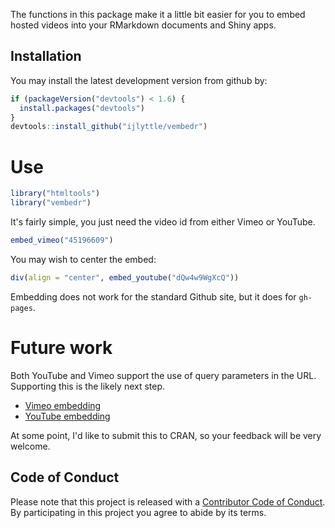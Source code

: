 
<!-- README.md is generated from README.Rmd. Please edit that file -->
The functions in this package make it a little bit easier for you to embed hosted videos into your RMarkdown documents and Shiny apps.

Installation
------------

You may install the latest development version from github by:

``` r
if (packageVersion("devtools") < 1.6) {
  install.packages("devtools")
}
devtools::install_github("ijlyttle/vembedr")
```

Use
===

``` r
library("htmltools")
library("vembedr")
```

It's fairly simple, you just need the video id from either Vimeo or YouTube.

``` r
embed_vimeo("45196609")
```

You may wish to center the embed:

``` r
div(align = "center", embed_youtube("dQw4w9WgXcQ"))
```

Embedding does not work for the standard Github site, but it does for `gh-pages`.

Future work
===========

Both YouTube and Vimeo support the use of query parameters in the URL. Supporting this is the likely next step.

-   [Vimeo embedding](https://developer.vimeo.com/player/embedding)
-   [YouTube embedding](https://developers.google.com/youtube/player_parameters)

At some point, I'd like to submit this to CRAN, so your feedback will be very welcome.

Code of Conduct
---------------

Please note that this project is released with a [Contributor Code of Conduct](CONDUCT.md). By participating in this project you agree to abide by its terms.
